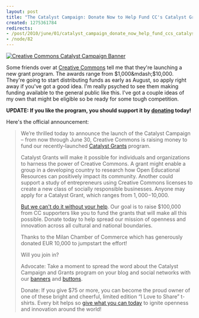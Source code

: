 ```yaml
--- 
layout: post
title: "The Catalyst Campaign: Donate Now to Help Fund CC's Catalyst Grants"
created: 1275361784
redirects:
- /post/2010/june/01/catalyst_campaign_donate_now_help_fund_ccs_catalyst_grants
- /node/82
---
```

<a href="http://www.flickr.com/photos/johndbritton/4658730496/"><img src="http://farm5.static.flickr.com/4026/4658730496_0c0bae7b98.jpg" alt="Creative Commons Catalyst Campaign Banner" /></a>

Some friends over at <a href="http://creativecommons.org">Creative Commons</a> tell me that they're launching a new grant program. The awards range from $1,000&mdash;$10,000. They're going to start distributing funds as early as August, so apply right away if you've got a good idea. I'm really psyched to see them making funding available to the general public like this. I've got a couple ideas of my own that might be eligible so be ready for some tough competition.

<strong>UPDATE: If you like the program, you should support it by <a href="https://support.creativecommons.org/donate">donating</a> today!</strong>

Here's the official announcement:
<blockquote>
We’re thrilled today to announce the launch of the Catalyst Campaign – from now through June 30, Creative Commons is raising money to fund our recently-launched <a href="http://wiki.creativecommons.org/Grants">Catalyst Grants</a> program.

Catalyst Grants will make it possible for individuals and organizations to harness the power of Creative Commons. A grant might enable a group in a developing country to research how Open Educational Resources can positively impact its community. Another could support a study of entrepreneurs using Creative Commons licenses to create a new class of socially responsible businesses. Anyone may apply for a Catalyst Grant, which ranges from $1,000-$10,000. 

<a href="https://support.creativecommons.org/donate">But we can't do it without your help</a>. Our goal is to raise $100,000 from CC supporters like you to fund the grants that will make all this possible. Donate today to help spread our mission of openness and innovation across all cultural and national boundaries.

Thanks to the Milan Chamber of Commerce which has generously donated EUR 10,000 to jumpstart the effort!

Will you join in?

Advocate: Take a moment to spread the word about the Catalyst Campaign and Grants program on your blog and social networks with our <a href="http://wiki.creativecommons.org/Catalyst_Campaign_Fundraising_Toolkit/Banners">banners</a> and <a href="https://support.creativecommons.org/widget">buttons</a>.

Donate: If you give $75 or more, you can become the proud owner of one of these bright and cheerful, limited edition “I Love to Share” t-shirts. Every bit helps so <a href="https://support.creativecommons.org/donate">give what you can today</a> to ignite openness and innovation around the world!
</blockquote>

